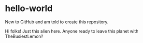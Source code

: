 # hello-world
New to GitHub and am told to create this repository. 

Hi folks! Just this alien here. Anyone ready to leave this planet with TheBusiestLemon?
